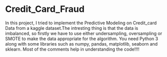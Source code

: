 # Credit_Card_Fraud
In this project, I tried to implement the Predictive Modeling on Credit_card Data from a kaggle dataset.The intresting thing is that the data is imbalanced, so firstly we have to use either undersampling, oversampling or SMOTE to make the data appropriate for the algorithm.
You need Python 3 along with some libraries such as numpy, pandas, matplotlib, seaborn and sklearn.
Most of the comments help in understanding the code!!!!
